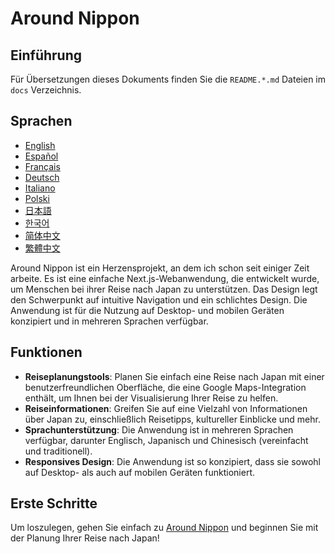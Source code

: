 # Around Nippon

## Einführung

Für Übersetzungen dieses Dokuments finden Sie die `README.*.md` Dateien im `docs` Verzeichnis.

## Sprachen

- [English](/README.md)
- [Español](README.es.md)
- [Français](README.fr.md)
- [Deutsch](README.de.md)
- [Italiano](README.it.md)
- [Polski](README.pl.md)
- [日本語](README.ja.md)
- [한국어](README.ko.md)
- [简体中文](README.zh-Hans.md)
- [繁體中文](README.zh-Hant.md)

Around Nippon ist ein Herzensprojekt, an dem ich schon seit einiger Zeit arbeite. Es ist eine einfache Next.js-Webanwendung, die entwickelt wurde, um Menschen bei ihrer Reise nach Japan zu unterstützen. Das Design legt den Schwerpunkt auf intuitive Navigation und ein schlichtes Design. Die Anwendung ist für die Nutzung auf Desktop- und mobilen Geräten konzipiert und in mehreren Sprachen verfügbar.

## Funktionen

- **Reiseplanungstools**: Planen Sie einfach eine Reise nach Japan mit einer benutzerfreundlichen Oberfläche, die eine Google Maps-Integration enthält, um Ihnen bei der Visualisierung Ihrer Reise zu helfen.
- **Reiseinformationen**: Greifen Sie auf eine Vielzahl von Informationen über Japan zu, einschließlich Reisetipps, kultureller Einblicke und mehr.
- **Sprachunterstützung**: Die Anwendung ist in mehreren Sprachen verfügbar, darunter Englisch, Japanisch und Chinesisch (vereinfacht und traditionell).
- **Responsives Design**: Die Anwendung ist so konzipiert, dass sie sowohl auf Desktop- als auch auf mobilen Geräten funktioniert.

## Erste Schritte

Um loszulegen, gehen Sie einfach zu [Around Nippon](https://around-nippon.konpeki.co.uk) und beginnen Sie mit der Planung Ihrer Reise nach Japan!
